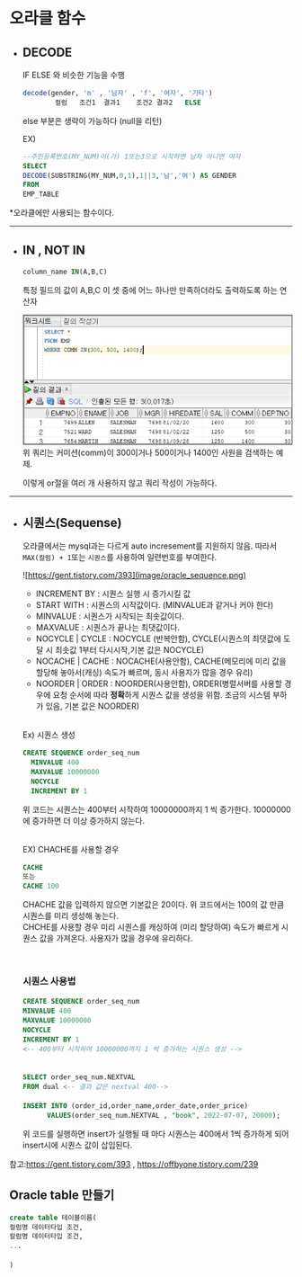# **오라클 함수**
- ## **DECODE**
    IF ELSE 와 비슷한 기능을 수행
    ```sql
    decode(gender, 'm' , '남자' , 'f', '여자', '기타') 
            컬럼   조건1  결과1    조건2 결과2   ELSE
    ```
    else 부분은 생략이 가능하다 (null을 리턴)


    EX)
    ```SQL
    --주민등록번호(MY_NUM)이(가) 1또는3으로 시작하면 남자 아니면 여자
    SELECT 
    DECODE(SUBSTRING(MY_NUM,0,1),1||3,'남','여') AS GENDER
    FROM
    EMP_TABLE
    ```
*오라클에만 사용되는 함수이다.

  ---   
  - ## **IN , NOT IN**  
  
    ```SQL
    column_name IN(A,B,C)
    ```
    특정 필드의 값이 A,B,C 이 셋 중에 어느 하나만 만족하더라도 출력하도록 하는 연산자  

    ![IN연산자 예시](image/IN_operator.png)  
    위 쿼리는 커미션(comm)이 300이거나 500이거나 1400인 사원을 검색하는 예제.

    이렇게 or절을 여러 개 사용하지 않고 쿼리 작성이 가능하다.  
  ---
- ## **시퀀스(Sequense)**
  오라클에서는 mysql과는 다르게 auto incresement를 지원하지 않음. 따라서 ` MAX(칼럼) + 1 `또는 `시퀀스`를 사용하여 일련번호를 부여한다.



  ![https://gent.tistory.com/393](image/oracle_sequence.png)

  - INCREMENT BY : 시퀀스 실행 시 증가시킬 값
  - START WITH : 시퀀스의 시작값이다. (MINVALUE과 같거나 커야 한다)
  - MINVALUE : 시퀀스가 시작되는 최솟값이다.
  - MAXVALUE : 시퀀스가 끝나는 최댓값이다.
  - NOCYCLE | CYCLE : NOCYCLE (반복안함), CYCLE(시퀀스의 최댓값에 도달 시 최솟값 1부터 다시시작,기본 값은 NOCYCLE)
  - NOCACHE | CACHE : NOCACHE(사용안함), CACHE(메모리에 미리 값을 할당해 놓아서(캐싱) 속도가 빠르며, 동시 사용자가 많을 경우 유리)
  - NOORDER | ORDER : NOORDER(사용안함), ORDER(병렬서버를 사용할 경우에 요청 순서에 따라 **정확**하게 시퀀스 값을 생성을 위함. 조금의 시스템 부하가 있음,   기본 값은 NOORDER)  
  
  <br>  

  Ex) 시퀀스 생성
  ```sql
  CREATE SEQUENCE order_seq_num
    MINVALUE 400
    MAXVALUE 10000000
    NOCYCLE
    INCREMENT BY 1
  ```
  위 코드는 시퀀스는 400부터 시작하여 10000000까지 1 씩 증가한다. 10000000에 증가하면 더 이상 증가하지 않는다.  
  <br>
  
  EX) CHACHE를 사용할 경우  
  ```SQL
  CACHE
  또는
  CACHE 100
  ```
  CHACHE 값을 입력하지 않으면 기본값은 20이다. 위 코드에서는 100의 값 만큼 시퀀스를 미리 생성해 놓는다.  
  CHCHE를 사용할 경우 미리 시퀀스를 캐싱하여 (미리 할당하여) 속도가 빠르게 시퀀스 값을 가져온다. 사용자가 많을 경우에 유리하다.

  <br>




  ### **시퀀스 사용법**
    ```SQL
    CREATE SEQUENCE order_seq_num
  MINVALUE 400
  MAXVALUE 10000000
  NOCYCLE
  INCREMENT BY 1
    <-- 400부터 시작하여 10000000까지 1 씩 증가하는 시퀀스 생성 -->


    SELECT order_seq_num.NEXTVAL
    FROM dual <-- 결과 값은 nextval 400-->

    INSERT INTO (order_id,order_name,order_date,order_price)
          VALUES(order_seq_num.NEXTVAL , "book", 2022-07-07, 20000);
    ```
    위 코드를 실행하면 insert가 실행될 때 마다 시퀀스는 400에서 1씩 증가하게 되어 insert시에 시퀀스 값이 삽입된다.  

참고:https://gent.tistory.com/393 , https://offbyone.tistory.com/239



## Oracle table 만들기

```sql
create table 테이블이름(
컬럼명 데이터타입 조건,
칼럼명 데이터타입 조건,
...

)
```